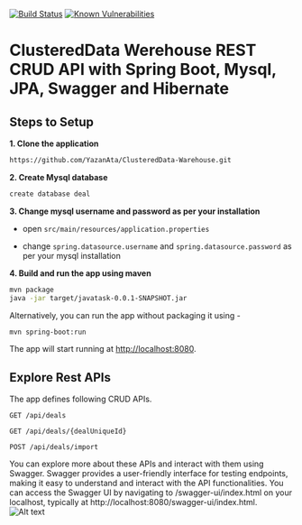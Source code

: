 [![Build Status](https://travis-ci.com/givanthak/spring-boot-rest-api-tutorial.svg?branch=master)](https://travis-ci.com/givanthak/spring-boot-rest-api-tutorial)
[![Known Vulnerabilities](https://snyk.io/test/github/givanthak/spring-boot-rest-api-tutorial/badge.svg)](https://snyk.io/test/github/givanthak/spring-boot-rest-api-tutorial)



# ClusteredData Werehouse REST CRUD API with Spring Boot, Mysql, JPA, Swagger and Hibernate

## Steps to Setup

**1. Clone the application**

```bash
https://github.com/YazanAta/ClusteredData-Warehouse.git
```

**2. Create Mysql database**
```bash
create database deal
```

**3. Change mysql username and password as per your installation**

+ open `src/main/resources/application.properties`

+ change `spring.datasource.username` and `spring.datasource.password` as per your mysql installation

**4. Build and run the app using maven**

```bash
mvn package
java -jar target/javatask-0.0.1-SNAPSHOT.jar

```

Alternatively, you can run the app without packaging it using -

```bash
mvn spring-boot:run
```

The app will start running at <http://localhost:8080>.

## Explore Rest APIs

The app defines following CRUD APIs.

    GET /api/deals
    
    GET /api/deals/{dealUniqueId}

    POST /api/deals/import

You can explore more about these APIs and interact with them using Swagger. Swagger provides a user-friendly interface for testing endpoints, making it easy to understand and interact with the API functionalities. You can access the Swagger UI by navigating to /swagger-ui/index.html on your localhost, typically at http://localhost:8080/swagger-ui/index.html.
![Alt text](https://live.staticflickr.com/65535/53688508053_9d70e44125_c.jpg)
